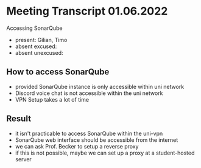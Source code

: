 # Meeting Transcript 01.06.2022

Accessing SonarQube

- present: Gilian, Timo
- absent excused:
- absent unexcused:

## How to access SonarQube

- provided SonarQube instance is only accessible within uni network
- Discord voice chat is not accessible within the uni network
- VPN Setup takes a lot of time

## Result

- it isn't practicable to access SonarQube within the uni-vpn
- SonarQube web interface should be accessible from the internet
- we can ask Prof. Becker to setup a reverse proxy
- if this is not possible, maybe we can set up a proxy at a student-hosted server

